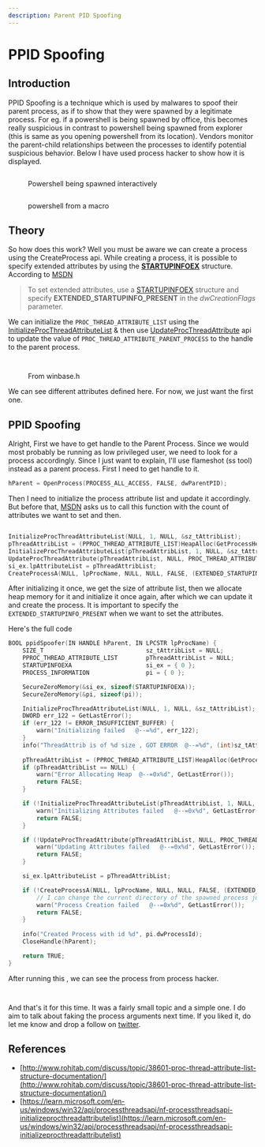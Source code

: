 ```yaml
---
description: Parent PID Spoofing
---
```


# PPID Spoofing

## Introduction

PPID Spoofing is a technique which is used by malwares to spoof their parent process, as if to show that they were spawned by a legitimate process. For eg. if a powershell is being spawned by office, this becomes really suspicious in contrast to powershell being spawned from explorer (this is same as you opening powershell from its location).  Vendors monitor the parent-child relationships between the processes to identify potential suspicious behavior. Below I have used process hacker to show how it is displayed.



<figure><img src="../../.gitbook/assets/image.png" alt=""><figcaption><p>Powershell being spawned interactively</p></figcaption></figure>

<figure><img src="../../.gitbook/assets/image (1).png" alt=""><figcaption><p>powershell from a macro</p></figcaption></figure>

## Theory

So how does this work? Well you must be aware we can create a process using the CreateProcess api. While creating a process, it is possible to specify extended attributes by using the [**STARTUPINFOEX**](https://learn.microsoft.com/en-us/windows/desktop/api/winbase/ns-winbase-startupinfoexa) structure. According to [MSDN](https://learn.microsoft.com/en-us/windows/win32/api/processthreadsapi/nf-processthreadsapi-createprocessa)

> To set extended attributes, use a [STARTUPINFOEX](https://learn.microsoft.com/en-us/windows/desktop/api/winbase/ns-winbase-startupinfoexa) structure and specify **EXTENDED\_STARTUPINFO\_PRESENT** in the _dwCreationFlags_ parameter.

We can initialize the `PROC_THREAD_ATTRIBUTE_LIST` using the [InitializeProcThreadAttributeList](https://learn.microsoft.com/en-us/windows/win32/api/processthreadsapi/nf-processthreadsapi-initializeprocthreadattributelist) & then use [UpdateProcThreadAttribute](https://learn.microsoft.com/en-us/windows/win32/api/processthreadsapi/nf-processthreadsapi-updateprocthreadattribute) api to update the value of `PROC_THREAD_ATTRIBUTE_PARENT_PROCESS` to the handle to the parent process.&#x20;

<figure><img src="../../.gitbook/assets/image (2).png" alt=""><figcaption></figcaption></figure>

<figure><img src="../../.gitbook/assets/image (4).png" alt=""><figcaption><p>From winbase.h</p></figcaption></figure>

We can see different attributes defined here. For now, we just want the first one.&#x20;

## PPID Spoofing

Alright, First we have to get handle to the Parent Process. Since we would most probably be running as low privileged user, we need to look for a process accordingly. Since I just want to explain, I'll use flameshot (ss tool) instead as a parent process. First I need to get handle to it.

```c
hParent = OpenProcess(PROCESS_ALL_ACCESS, FALSE, dwParentPID);
```

&#x20;Then I need to initialize the process attribute list and update it accordingly. But before that, [MSDN](https://learn.microsoft.com/en-us/windows/win32/api/processthreadsapi/nf-processthreadsapi-initializeprocthreadattributelist) asks us to call this function with the count of attributes we want to set and then.

<figure><img src="../../.gitbook/assets/image (5).png" alt=""><figcaption></figcaption></figure>

```c
InitializeProcThreadAttributeList(NULL, 1, NULL, &sz_tAttribList);
pThreadAttribList = (PPROC_THREAD_ATTRIBUTE_LIST)HeapAlloc(GetProcessHeap(), HEAP_ZERO_MEMORY, sz_tAttribList);
InitializeProcThreadAttributeList(pThreadAttribList, 1, NULL, &sz_tAttribList)
UpdateProcThreadAttribute(pThreadAttribList, NULL, PROC_THREAD_ATTRIBUTE_PARENT_PROCESS, &hParent, sizeof(HANDLE), NULL, NULL)
si_ex.lpAttributeList = pThreadAttribList;
CreateProcessA(NULL, lpProcName, NULL, NULL, FALSE, (EXTENDED_STARTUPINFO_PRESENT | CREATE_NO_WINDOW), NULL, "C:\\Windows\\System32", &si_ex.StartupInfo, &pi)
```

After initializing it once, we get the size of attribute list, then we allocate heap memory for it and initialize it once again, after which we can update it and create the process. It is important to specify the `EXTENDED_STARTUPINFO_PRESENT` when we want to set the attributes.

Here's the full code

```c
BOOL ppidSpoofer(IN HANDLE hParent, IN LPCSTR lpProcName) {
    SIZE_T                             sz_tAttribList = NULL;
    PPROC_THREAD_ATTRIBUTE_LIST        pThreadAttribList = NULL;
    STARTUPINFOEXA                     si_ex = { 0 };
    PROCESS_INFORMATION                pi = { 0 };

    SecureZeroMemory(&si_ex, sizeof(STARTUPINFOEXA));
    SecureZeroMemory(&pi, sizeof(pi));

    InitializeProcThreadAttributeList(NULL, 1, NULL, &sz_tAttribList);
    DWORD err_122 = GetLastError();
    if (err_122 != ERROR_INSUFFICIENT_BUFFER) {
        warn("Initializing failed   @--=%d", err_122);
    }
    info("ThreadAttrib is of %d size , GOT ERROR  @--=%d", (int)sz_tAttribList, GetLastError());
    
    pThreadAttribList = (PPROC_THREAD_ATTRIBUTE_LIST)HeapAlloc(GetProcessHeap(), HEAP_ZERO_MEMORY, sz_tAttribList);
    if (pThreadAttribList == NULL) {
        warn("Error Allocating Heap  @--=0x%d", GetLastError());
        return FALSE;
    }

    if (!InitializeProcThreadAttributeList(pThreadAttribList, 1, NULL, &sz_tAttribList)) {
        warn("Initializing Attributes failed   @--=0x%d", GetLastError());
        return FALSE;
    }

    if (!UpdateProcThreadAttribute(pThreadAttribList, NULL, PROC_THREAD_ATTRIBUTE_PARENT_PROCESS, &hParent, sizeof(HANDLE), NULL, NULL)) {
        warn("Updating Attributes failed   @--=0x%d", GetLastError());
        return FALSE;
    }

    si_ex.lpAttributeList = pThreadAttribList;

    if (!CreateProcessA(NULL, lpProcName, NULL, NULL, FALSE, (EXTENDED_STARTUPINFO_PRESENT | CREATE_NO_WINDOW), NULL, "C:\\Windows\\System32", &si_ex.StartupInfo, &pi)) {
        // I can change the current directory of the spawned process just by specifying where I want it to be ---------------- ^
        warn("Process Creation failed   @--=0x%d", GetLastError());
        return FALSE;
    }
    
    info("Created Process with id %d", pi.dwProcessId);
    CloseHandle(hParent);

    return TRUE;
}
```

After running this , we can see the process from process hacker.

<figure><img src="../../.gitbook/assets/image (6).png" alt=""><figcaption></figcaption></figure>

<figure><img src="../../.gitbook/assets/image (8).png" alt=""><figcaption></figcaption></figure>

And that's it for this time. It was a fairly small topic and a simple one. I do aim to talk about faking the process arguments next time. If you liked it, do let me know and drop a follow on [twitter](https://x.com/ZzN1NJ4).

## References

* [http://www.rohitab.com/discuss/topic/38601-proc-thread-attribute-list-structure-documentation/](http://www.rohitab.com/discuss/topic/38601-proc-thread-attribute-list-structure-documentation/)
* [https://learn.microsoft.com/en-us/windows/win32/api/processthreadsapi/nf-processthreadsapi-initializeprocthreadattributelist](https://learn.microsoft.com/en-us/windows/win32/api/processthreadsapi/nf-processthreadsapi-initializeprocthreadattributelist)







